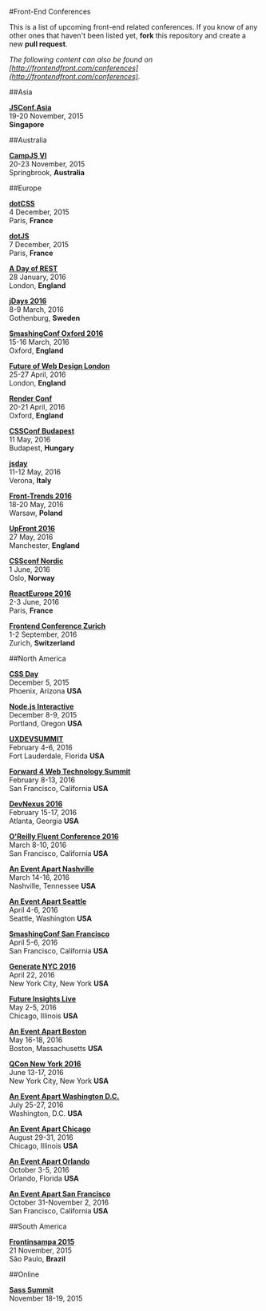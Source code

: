 #Front-End Conferences

This is a list of upcoming front-end related conferences. If you know of any other ones that haven't been listed yet, **fork** this repository and create a new **pull request**.

*The following content can also be found on [http://frontendfront.com/conferences](http://frontendfront.com/conferences).*

##Asia

[**JSConf.Asia**](http://2015.jsconf.asia/)  
19-20 November, 2015  
**Singapore**


##Australia

[**CampJS VI**](http://vi.campjs.com/)  
20-23 November, 2015  
Springbrook, **Australia**


##Europe

[**dotCSS**](http://www.dotcss.io/)  
4 December, 2015  
Paris, **France**

[**dotJS**](http://www.dotjs.io/)  
7 December, 2015  
Paris, **France**

[**A Day of REST**](https://feelingrestful.com/)  
28 January, 2016  
London, **England**

[**jDays 2016**](http://www.jdays.se/)  
8-9 March, 2016  
Gothenburg, **Sweden**

[**SmashingConf Oxford 2016**](http://www.smashingconf.com/)  
15-16 March, 2016  
Oxford, **England**

[**Future of Web Design London**](https://futureofwebdesign.com/london-2016/)  
25-27 April, 2016  
London, **England**

[**Render Conf**](http://www.render-conf.com/)  
20-21 April, 2016  
Oxford, **England**

[**CSSConf Budapest**](http://cssconfbp.rocks/)  
11 May, 2016  
Budapest, **Hungary**  

[**jsday**](http://2016.jsday.it/)  
11-12 May, 2016  
Verona, **Italy**  

[**Front-Trends 2016**](http://www.front-trends.com/)  
18-20 May, 2016  
Warsaw, **Poland**

[**UpFront 2016**](http://upfrontconf.com/)  
27 May, 2016  
Manchester, **England**

[**CSSconf Nordic**](http://cssconf.no/)  
1 June, 2016  
Oslo, **Norway**  

[**ReactEurope 2016**](https://www.react-europe.org/)  
2-3 June, 2016  
Paris, **France**

[**Frontend Conference Zurich**](https://frontendconf.ch/)  
1-2 September, 2016  
Zurich, **Switzerland**


##North America

[**CSS Day**](http://cssday.io/)  
December 5, 2015  
Phoenix, Arizona **USA**

[**Node.js Interactive**](http://events.linuxfoundation.org/events/node-interactive)  
December 8-9, 2015  
Portland, Oregon **USA**

[**UXDEVSUMMIT**](http://uxdsummit.com/)  
February 4-6, 2016  
Fort Lauderdale, Florida **USA**

[**Forward 4 Web Technology Summit**](http://forwardjs.com/summit)  
February 8-13, 2016  
San Francisco, California **USA**

[**DevNexus 2016**](http://devnexus.com)  
February 15-17, 2016  
Atlanta, Georgia **USA**

[**O'Reilly Fluent Conference 2016**](http://fluentconf.com)  
March 8-10, 2016  
San Francisco, California **USA**

[**An Event Apart Nashville**](http://aneventapart.com/event/nashville-2016)  
March 14-16, 2016  
Nashville, Tennessee **USA**

[**An Event Apart Seattle**](http://aneventapart.com/event/sseattle-2016)  
April 4-6, 2016  
Seattle, Washington **USA**

[**SmashingConf San Francisco**](http://smashingconf.com)  
April 5-6, 2016  
San Francisco, California **USA**

[**Generate NYC 2016**](http://generateconf.com/new-york-2016)  
April 22, 2016  
New York City, New York **USA**

[**Future Insights Live**](https://futureinsightslive.com/)  
May 2-5, 2016  
Chicago, Illinois **USA**

[**An Event Apart Boston**](http://aneventapart.com/event/boston-2016)  
May 16-18, 2016  
Boston, Massachusetts **USA**

[**QCon New York 2016**](https://qconnewyork.com/)  
June 13-17, 2016  
New York City, New York **USA**

[**An Event Apart Washington D.C.**](http://aneventapart.com/event/washington-dc-2016)  
July 25-27, 2016  
Washington, D.C. **USA**

[**An Event Apart Chicago**](http://aneventapart.com/event/chicago-2016)  
August 29-31, 2016  
Chicago, Illinois **USA**

[**An Event Apart Orlando**](http://aneventapart.com/event/orlando-2016)  
October 3-5, 2016  
Orlando, Florida **USA**

[**An Event Apart San Francisco**](http://aneventapart.com/event/san-francisco-2016)  
October 31-November 2, 2016  
San Francisco, California **USA**


##South America

[**Frontinsampa 2015**](http://www.frontinsampa.com.br/)  
21 November, 2015  
São Paulo, **Brazil**


##Online

[**Sass Summit**](https://sasssummit.com/)  
November 18-19, 2015  
